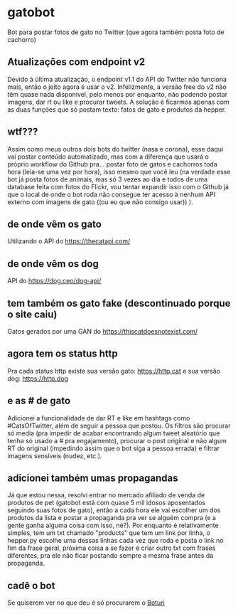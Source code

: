 # gatobot
Bot para postar fotos de gato no Twitter (que agora também posta foto de cachorro)

## Atualizações com endpoint v2
Devido à última atualização, o endpoint v1.1 do API do Twitter não funciona mais, então o jeito agora é usar o v2. Infelizmente, a versão free do v2 não têm quase nada disponível, pelo menos por enquanto, não podendo postar imagens, dar rt ou like e procurar tweets. A solução é ficarmos apenas com as duas funções que só postam texto: fatos de gato e produtos da hepper.

## wtf???

Assim como meus outros dois bots do twitter (nasa e corona), esse daqui vai postar conteúdo automatizado, mas com a diferença que usará o próprio workflow do Github pra... postar foto de gatos e cachorros toda hora (leia-se uma vez por hora), isso mesmo que você leu (na verdade esse bot já posta fotos de animais, mas só 3 vezes ao dia e todos de uma database feita com fotos do Flickr, vou tentar expandir isso com o Github já que o local de onde o bot roda não consegue ter acesso à nenhum API externo com imagens de gato ((ou eu que não consigo usar)) ).

## de onde vêm os gato

Utilizando o API do https://thecatapi.com/

## de onde vêm os dog

API do https://dog.ceo/dog-api/

## tem também os gato fake (descontinuado porque o site caiu)

Gatos gerados por uma GAN do https://thiscatdoesnotexist.com/

## agora tem os status http

Pra cada status http existe sua versão gato: https://http.cat e sua versão dog: https://http.dog

## e as # de gato

Adicionei a funcionalidade de dar RT e like em hashtags como #CatsOfTwitter, além de seguir a pessoa que postou. Os filtros são procurar só media (pra impedir de acabar encontrando algum tweet aleatório que tenha só usado a # pra engajamento), procurar o post original e não algum RT do original (impedindo assim que o bot siga a pessoa errada) e filtrar imagens sensíveis (nudez, etc.).

## adicionei também umas propagandas

Já que estou nessa, resolvi entrar no mercado afiliado de venda de produtos de pet (gatobot está com quase 5 mil idosos aposentados seguindo suas fotos de gato), então a cada hora ele vai escolher um dos produtos da lista e postar a propaganda pra ver se alguém compra (e a gente ganha alguma coisa com isso, né?). Por enquanto é relativamente simples, tem um txt chamado "products" que tem um link por linha, o hepper.py escolhe uma dessas linhas cada vez que roda e posta o link no fim da frase geral, próxima coisa a se fazer é criar outro txt com frases diferentes, pra ele não ficar postando sempre a mesma frase antes da propaganda.

## cadê o bot

Se quiserem ver no que deu é só procurarem o [Boturi](https://twitter.com/boturitter)
